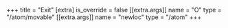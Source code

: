 +++
title = "Exit"
[extra]
is_override = false
[[extra.args]]
name = "O"
type = "/atom/movable"
[[extra.args]]
name = "newloc"
type = "/atom"
+++